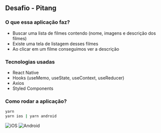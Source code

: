 ## Desafio - Pitang

### O que essa aplicação faz?

- Buscar uma lista de filmes contendo (nome, imagens e descrição dos filmes)
- Existe uma tela de listagem desses filmes
- Ao clicar em um filme conseguimos ver a descrição

### Tecnologias usadas

- React Native
- Hooks (useMemo, useState, useContext, useReducer)
- Axios
- Styled Components

### Como rodar a aplicação?

```sh
yarn
yarn ios | yarn android
```

![iOS](https://media.giphy.com/media/MBfvDH1qjed3pgdUaI/giphy.gif) ![Android](https://media.giphy.com/media/Y4bh8KWI5FpIJGiXN3/giphy.gif)
